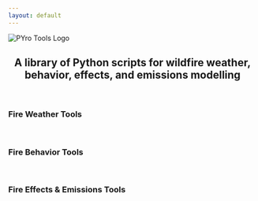```yaml
---
layout: default
---
```


![PYro Tools Logo](/PYroTools/docs/assets/PYroTools_Image.jpg "PYro Tools Logo")
<h2 style="text-align: center;">A library of Python scripts for wildfire weather, behavior, effects, and emissions modelling</h2>
<p>&nbsp;</p>

### **Fire Weather Tools**
>

<p>&nbsp;</p>

### **Fire Behavior Tools**
>

<p>&nbsp;</p>

### **Fire Effects & Emissions Tools**
>

<p>&nbsp;</p>
